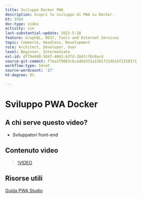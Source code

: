 ```yaml
---
title: Sviluppo Docker PWA
description: Scopri lo sviluppo di PWA su Docker.
kt: 5564
doc-type: video
activity: use
last-substantial-update: 2023-5-28
feature: GraphQL, REST, Tools and External Services
topic: Commerce, Headless, Development
role: Architect, Developer, User
level: Beginner, Intermediate
exl-id: df79e9d8-5047-4063-b37d-184fcf0c0ac4
source-git-commit: f7aa1f0063cbcad6d331a13817214b1bf2158571
workflow-type: tm+mt
source-wordcount: '27'
ht-degree: 0%

---
```


# Sviluppo PWA Docker

## A chi serve questo video?

- Sviluppatori front-end

## Contenuto video

>[!VIDEO](https://video.tv.adobe.com/v/35784?quality=12&learn=on)

## Risorse utili

[Guida PWA Studio](https://developer.adobe.com/commerce/pwa-studio/)
